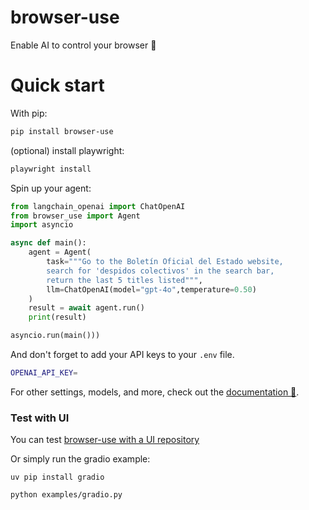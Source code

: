 # browser-use
Enable AI to control your browser 🤖

# Quick start

With pip:

```bash
pip install browser-use
```

(optional) install playwright:

```bash
playwright install
```

Spin up your agent:

```python
from langchain_openai import ChatOpenAI
from browser_use import Agent
import asyncio

async def main():
    agent = Agent(
        task="""Go to the Boletín Oficial del Estado website, 
        search for 'despidos colectivos' in the search bar, 
        return the last 5 titles listed""",
        llm=ChatOpenAI(model="gpt-4o",temperature=0.50)
    )
    result = await agent.run()
    print(result)

asyncio.run(main()))
```

And don't forget to add your API keys to your `.env` file.

```bash
OPENAI_API_KEY=
```

For other settings, models, and more, check out the [documentation 📕](https://docs.browser-use.com).

### Test with UI

You can test [browser-use with a UI repository](https://github.com/browser-use/web-ui)

Or simply run the gradio example:

```
uv pip install gradio
```

```bash
python examples/gradio.py
```
